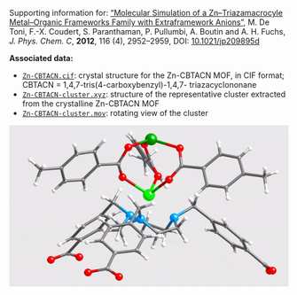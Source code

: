 Supporting information for: [“Molecular Simulation of a Zn–Triazamacrocyle Metal–Organic Frameworks Family with Extraframework Anions”](https://doi.org/10.1021/jp209895d), M. De Toni, F.-X. Coudert, S. Paranthaman, P. Pullumbi, A. Boutin and A. H. Fuchs, _J. Phys. Chem. C_, **2012**, 116 (4), 2952–2959, DOI: [10.1021/jp209895d](https://doi.org/10.1021/jp209895d)


**Associated data:**


- [`Zn-CBTACN.cif`](Zn-CBTACN.cif): crystal structure for the Zn-CBTACN MOF, in CIF format; CBTACN = 1,4,7-tris(4-carboxybenzyl)-1,4,7- triazacyclononane
- [`Zn-CBTACN-cluster.xyz`](Zn-CBTACN-cluster.xyz): structure of the representative cluster extracted from the crystalline Zn-CBTACN MOF
- [`Zn-CBTACN-cluster.mov`](Zn-CBTACN-cluster.mov): rotating view of the cluster

 ![Video](Zn-CBTACN-cluster.gif)
